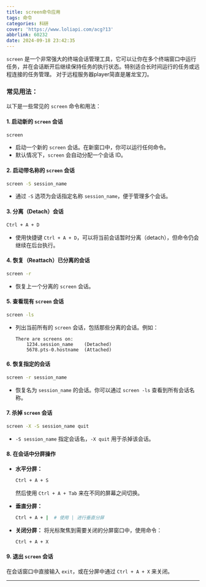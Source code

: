 ```yaml
---
title: screen命令应用
tags: 命令
categories: 科研
cover: 'https://www.loliapi.com/acg?13'
abbrlink: 60232
date: 2024-09-18 23:42:35
---
```

`screen` 是一个非常强大的终端会话管理工具，它可以让你在多个终端窗口中运行任务，并在会话断开后继续保持任务的执行状态。特别适合长时间运行的任务或远程连接的任务管理。
对于远程服务器player简直是屠龙宝刀。

### 常见用法：
以下是一些常见的 `screen` 命令和用法：

#### 1. **启动新的 `screen` 会话**
```bash
screen
```
- 启动一个新的 `screen` 会话。在新窗口中，你可以运行任何命令。
- 默认情况下，`screen` 会自动分配一个会话 ID。

#### 2. **启动带名称的 `screen` 会话**
```bash
screen -S session_name
```
- 通过 `-S` 选项为会话指定名称 `session_name`，便于管理多个会话。

#### 3. **分离（Detach）会话**
```bash
Ctrl + A + D
```
- 使用快捷键 `Ctrl + A + D`，可以将当前会话暂时分离（detach），但命令仍会继续在后台执行。

#### 4. **恢复（Reattach）已分离的会话**
```bash
screen -r
```
- 恢复上一个分离的 `screen` 会话。

#### 5. **查看现有 `screen` 会话**
```bash
screen -ls
```
- 列出当前所有的 `screen` 会话，包括那些分离的会话。例如：
  ```
  There are screens on:
      1234.session_name    (Detached)
      5678.pts-0.hostname  (Attached)
  ```

#### 6. **恢复指定的会话**
```bash
screen -r session_name
```
- 恢复名为 `session_name` 的会话。你可以通过 `screen -ls` 查看到所有会话名称。

#### 7. **杀掉 `screen` 会话**
```bash
screen -X -S session_name quit
```
- `-S session_name` 指定会话名，`-X quit` 用于杀掉该会话。

#### 8. **在会话中分屏操作**
- **水平分屏：**
  ```bash
  Ctrl + A + S
  ```
  然后使用 `Ctrl + A + Tab` 来在不同的屏幕之间切换。

- **垂直分屏：**
  ```bash
  Ctrl + A + |  # 使用 | 进行垂直分屏
  ```

- **关闭分屏：**
  将光标聚焦到需要关闭的分屏窗口中，使用命令：
  ```bash
  Ctrl + A + X
  ```

#### 9. **退出 `screen` 会话**
在会话窗口中直接输入 `exit`，或在分屏中通过 `Ctrl + A + X` 来关闭。

---
